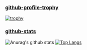 

<!--
**reo777/reo777** is a ✨ _special_ ✨ repository because its `README.md` (this file) appears on your GitHub profile.
Here are some ideas to get you started:

- 🔭 I’m currently working on ...
- 🌱 I’m currently learning ...
- 👯 I’m looking to collaborate on ...
- 🤔 I’m looking for help with ...
- 💬 Ask me about ...
- 📫 How to reach me: ...
- 😄 Pronouns: ...
- ⚡ Fun fact: ...
-->
### [github-profile-trophy](https://github.com/ryo-ma/github-profile-trophy)
[![trophy](https://github-profile-trophy.vercel.app/?username=reo777)](https://github.com/ryo-ma/github-profile-trophy)

### [github-stats](https://github.com/anuraghazra/github-readme-stats)

![Anurag's github stats](https://github-readme-stats.vercel.app/api?username=reo777&show_icons=true&theme=nightowl)
[![Top Langs](https://github-readme-stats.vercel.app/api/top-langs/?username=reo777&theme=nightowl)](https://github.com/anuraghazra/github-readme-stats)




                                    
